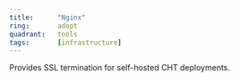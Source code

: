 ```yaml
---
title:      "Nginx"
ring:       adopt
quadrant:   tools
tags:       [infrastructure]
---
```


Provides SSL termination for self-hosted CHT deployments.